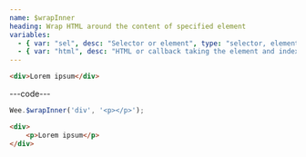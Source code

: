 ```yaml
---
name: $wrapInner
heading: Wrap HTML around the content of specified element
variables:
  - { var: "sel", desc: "Selector or element", type: "selector, element", req: true }
  - { var: "html", desc: "HTML or callback taking the element and index", type: "string, callback", req: true }
---
```


```html
<div>Lorem ipsum</div>
```

---code---

```javascript
Wee.$wrapInner('div', '<p></p>');
```

```html
<div>
    <p>Lorem ipsum</p>
</div>
```